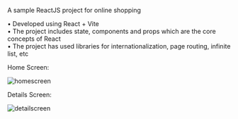 A sample ReactJS project for online shopping

 • Developed using React + Vite <br>
 • The project includes state, components and props which are the core concepts of React<br>
 • The project has used libraries for internationalization, page routing, infinite list, etc<br>

Home Screen:

![homescreen](https://github.com/user-attachments/assets/7bdb8c05-3427-4b8a-8644-4910b52c3791)

Details Screen:

![detailscreen](https://github.com/user-attachments/assets/d1b704b7-8ac7-4917-aa37-fff14fee79c0)

